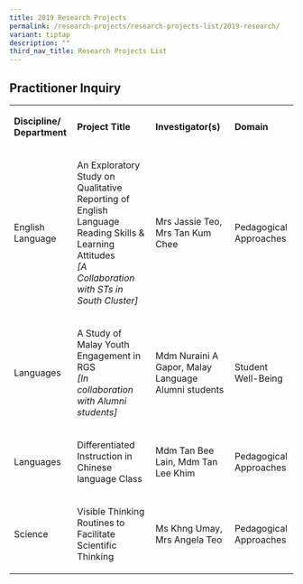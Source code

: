 ```yaml
---
title: 2019 Research Projects
permalink: /research-projects/research-projects-list/2019-research/
variant: tiptap
description: ""
third_nav_title: Research Projects List
---
```

<h2>Practitioner Inquiry</h2><table><tbody><tr><td rowspan="1" colspan="1"><p><strong>Discipline/ Department</strong></p></td><td rowspan="1" colspan="1"><p><strong>Project Title</strong></p></td><td rowspan="1" colspan="1"><p><strong>Investigator(s)</strong></p></td><td rowspan="1" colspan="1"><p><strong>Domain</strong></p></td></tr><tr><td rowspan="1" colspan="1"><p>English Language</p></td><td rowspan="1" colspan="1"><p>An Exploratory Study on Qualitative Reporting of English Language Reading Skills &amp; Learning Attitudes<br><em>[A Collaboration with STs in South Cluster]</em></p></td><td rowspan="1" colspan="1"><p>Mrs Jassie Teo, Mrs Tan Kum Chee</p></td><td rowspan="1" colspan="1"><p>Pedagogical Approaches</p></td></tr><tr><td rowspan="1" colspan="1"><p>Languages</p></td><td rowspan="1" colspan="1"><p>A Study of Malay Youth Engagement in RGS<br><em>[In collaboration with Alumni students]</em></p></td><td rowspan="1" colspan="1"><p>Mdm Nuraini A Gapor, Malay Language Alumni students</p></td><td rowspan="1" colspan="1"><p>Student Well-Being</p></td></tr><tr><td rowspan="1" colspan="1"><p>Languages</p></td><td rowspan="1" colspan="1"><p>Differentiated Instruction in Chinese language Class</p></td><td rowspan="1" colspan="1"><p>Mdm Tan Bee Lain, Mdm Tan Lee Khim</p></td><td rowspan="1" colspan="1"><p>Pedagogical Approaches</p></td></tr><tr><td rowspan="1" colspan="1"><p>Science</p></td><td rowspan="1" colspan="1"><p>Visible Thinking Routines to Facilitate Scientific Thinking</p></td><td rowspan="1" colspan="1"><p>Ms Khng Umay, Mrs Angela Teo</p></td><td rowspan="1" colspan="1"><p>Pedagogical Approaches</p></td></tr></tbody></table><p></p>
